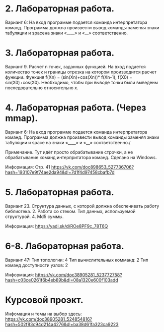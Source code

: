  
# 2. Лабораторная работа. 

Вариант 6: На вход программе подается команда интерпретатора команд. Программа должна произвести вывод команды заменяя знаки табуляции и spaceна знаки «____» и «__» соответственно.

# 3. Лабораторная работа. 

Вариант 9. Расчет n точек, заданных функцией. На вход подается количество точек и границы отрезка на котором производится расчет функции. Функция f(Xn) = (sin(Xn)+cos(Xn))* f(Xn-1), f(X0) = sin(X0)+cos(X0). Необходимо, чтобы при выводе точки были выведены последовательно относительно x. 


# 4. Лабораторная работа. (Через mmap).

Вариант 6: На вход программе подается команда интерпретатора команд. Программа должна произвести вывод команды заменяя знаки табуляции и space на знаки «____» и «__» соответственно./

Примечание.
Тут идёт просто обрабатывание строчки, а не обрабатывание команд интерпритатора команд. Сделано на Windows. 

Информация: Стр. 41 https://vk.com/doc898653_527736706?hash=193107e9f74ae2da94&dl=7d1f4d97458cbafb7d

# 5. Лабораторная работа.

Вариант 23.
Структура данных, с которой должна обеспечивать работу библиотека.
2. Работа со стеком.
Тип данных, используемой структурой.
4. Md5 суммы.

Информация: https://yadi.sk/d/ROe8PF9c_78T6Q

# 6-8. Лабораторная работа.

Вариант 47:
Тип топологии: 4
Тип вычислительных комманд: 2
Тип команд доступности узлов: 2

Информация: https://vk.com/doc38905281_523772758?hash=c03ce0261f6b4eb89b&dl=08a1320e600f103add

# Курсовой проэкт. 

Инфомация и темы на выбор здесь: https://vk.com/doc38905281_524854816?hash=502f83c94d214a4276&dl=ba38d61fa323ca9223


